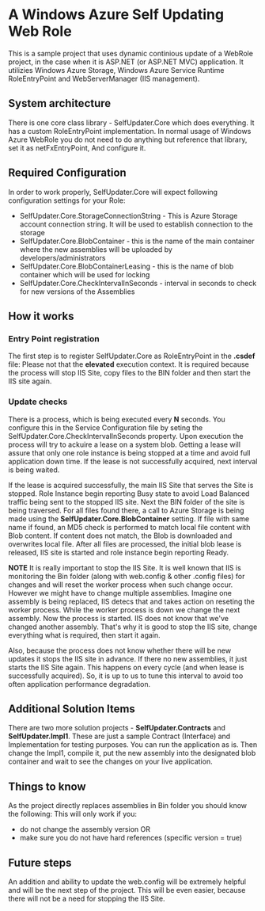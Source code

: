 # A Windows Azure Self Updating Web Role #

This is a sample project that uses dynamic continious update of a WebRole project, 
in the case when it is ASP.NET (or ASP.NET MVC) application.
It utilizies Windows Azure Storage, Windows Azure Service Runtime RoleEntryPoint and WebServerManager (IIS management).

## System architecture ##

There is one core class library - SelfUpdater.Core which does everything. It has a custom RoleEntryPoint implementation.
In normal usage of Windows Azure WebRole you do not need to do anything but reference that library, set it as netFxEntryPoint,
And configure it.

## Required Configuration ##

In order to work properly, SelfUpdater.Core will expect following configuration settings for your Role:
* SelfUpdater.Core.StorageConnectionString - This is Azure Storage account connection string. It will be used to establish connection to the storage
* SelfUpdater.Core.BlobContainer - this is the name of the main container where the new assemblies will be uploaded by developers/administrators
* SelfUpdater.Core.BlobContainerLeasing - this is the name of blob container which will be used for locking
* SelfUpdater.Core.CheckIntervalInSeconds - interval in seconds to check for new versions of the Assemblies

## How it works ##

### Entry Point registration ###
The first step is to register SelfUpdater.Core as RoleEntryPoint in the __.csdef__ file:
		<Runtime executionContext="elevated">
			<EntryPoint>
			<NetFxEntryPoint assemblyName="SelfUpdater.Core.dll" />
			</EntryPoint>
		</Runtime>
Please not that the __elevated__ execution context. It is required because the process will stop IIS Site, copy files to the BIN folder and then start the IIS site again.

### Update checks ###
There is a process, which is being executed every __N__ seconds. You configure this in the Service Configuration 
file by seting the SelfUpdater.Core.CheckIntervalInSeconds property. Upon execution the process will try to ackuire a lease 
on a system blob. Getting a lease will assure that only one role instance is being stopped at a time and avoid full
application down time. If the lease is not successfully acquired, next interval is being waited.

If the lease is acquired successfully, the main IIS Site that serves the Site is stopped. Role Instance begin reporting Busy state
to avoid Load Balanced traffic being sent to the stopped IIS site.
Next the BIN folder of the site is being traversed. For all files found there, a call to Azure Storage is being made
using the __SelfUpdater.Core.BlobContainer__ setting. If file with same name if found, an MD5 check is performed 
to match local file content with Blob content. If content does not match, the Blob is downloaded and overwrites local file.
After all files are processed, the initial blob lease is released, IIS site is started and role instance begin reporting Ready.

__NOTE__
It is really important to stop the IIS Site. It is well known that IIS is monitoring the Bin folder 
(along with web.config & other .config files) for changes and will reset the worker process when such
change occur. However we might have to change multiple assemblies. Imagine one assembly is being replaced,
IIS detecs that and takes action on reseting the worker process. While the worker process is down we change
the next assembly. Now the process is started. IIS does not know that we've changed another assembly.
That's why it is good to stop the IIS site, change everything what is required, then start it again.

Also, because the process does not know whether there will be new updates it stops the IIS site in advance. If there
no new assemblies, it just starts the IIS Site again. This happens on every cycle (and when lease is successfully acquired).
So, it is up to us to tune this interval to avoid too often application performance degradation.

## Additional Solution Items ##
There are two more solution projects - __SelfUpdater.Contracts__ and __SelfUpdater.Impl1__. 
These are just a sample Contract (Interface) and Implementation for testing purposes.
You can run the application as is. Then change the Impl1, compile it, put the new assembly 
into the designated blob container and wait to see the changes on your live application.

## Things to know ##
As the project directly replaces assemblies in Bin folder you should know the following:
This will only work if you:
* do not change the assembly version
OR
* make sure you do not have hard references (specific version = true)

## Future steps ##
An addition and ability to update the web.config will be extremely helpful and will be the next step of the project.
This will be even easier, because there will not be a need for stopping the IIS Site.